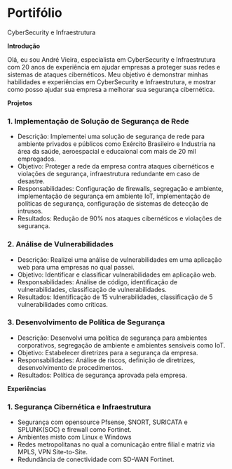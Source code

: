 # Portifólio
CyberSecurity e Infraestrutura


 **Introdução**

Olá, eu sou André Vieira, especialista em CyberSecurity e Infraestrutura com 20 anos de experiência em ajudar empresas a proteger suas redes e sistemas de ataques cibernéticos. Meu objetivo é demonstrar minhas habilidades e experiências em CyberSecurity e Infraestrutura, e mostrar como posso ajudar sua empresa a melhorar sua segurança cibernética.

**Projetos**

### 1. Implementação de Solução de Segurança de Rede

* Descrição: Implementei uma solução de segurança de rede para ambiente privados e públicos como Exército Brasileiro e Industria na área da saúde, aeroespacial e educaional com mais de 20 mil empregados.
* Objetivo: Proteger a rede da empresa contra ataques cibernéticos e violações de segurança, infraestrutura redundante em caso de desastre.
* Responsabilidades: Configuração de firewalls, segregação e ambiente, implementação de segurança em ambiente IoT, implementação de políticas de segurança, configuração de sistemas de detecção de intrusos.
* Resultados: Redução de 90% nos ataques cibernéticos e violações de segurança.

### 2. Análise de Vulnerabilidades

* Descrição: Realizei uma análise de vulnerabilidades em uma aplicação web para uma empresas no qual passei.
* Objetivo: Identificar e classificar vulnerabilidades em aplicação web.
* Responsabilidades: Análise de código, identificação de vulnerabilidades, classificação de vulnerabilidades.
* Resultados: Identificação de 15 vulnerabilidades, classificação de 5 vulnerabilidades como críticas.

### 3. Desenvolvimento de Política de Segurança

* Descrição: Desenvolvi uma política de segurança para ambientes corporativos, segregação de ambiente e ambientes sensiveis como IoT.
* Objetivo: Estabelecer diretrizes para a segurança da empresa.
* Responsabilidades: Análise de riscos, definição de diretrizes, desenvolvimento de procedimentos.
* Resultados: Política de segurança aprovada pela empresa.

**Experiências**

### 1.  Segurança Cibernética e Infraestrutura
*  Segurança com opensource Pfsense, SNORT, SURICATA e SPLUNK(SOC) e firewall como Fortinet.
*  Ambientes misto com Linux e Windows
*  Redes metropolitanas no qual a comunicação entre filial e matriz via MPLS, VPN Site-to-Site.
*  Redundância de conectividade com SD-WAN Fortinet.
